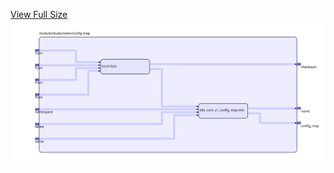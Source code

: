[View Full Size](https://raw.githubusercontent.com/mingfang/terraform-k8s-modules/master/modules/kubernetes/config-map/diagram.svg?sanitize=true)<img src="diagram.svg"/>

